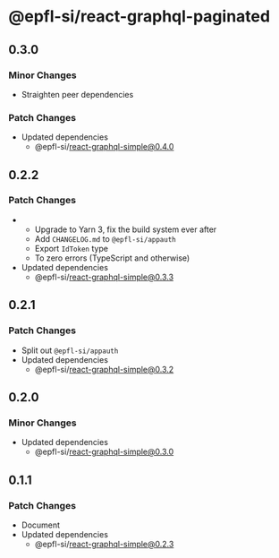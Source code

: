 # @epfl-si/react-graphql-paginated

## 0.3.0

### Minor Changes

- Straighten peer dependencies

### Patch Changes

- Updated dependencies
  - @epfl-si/react-graphql-simple@0.4.0

## 0.2.2

### Patch Changes

- - Upgrade to Yarn 3, fix the build system ever after
  - Add `CHANGELOG.md` to `@epfl-si/appauth`
  - Export `IdToken` type
  - To zero errors (TypeScript and otherwise)
- Updated dependencies
  - @epfl-si/react-graphql-simple@0.3.3

## 0.2.1

### Patch Changes

- Split out `@epfl-si/appauth`
- Updated dependencies
  - @epfl-si/react-graphql-simple@0.3.2

## 0.2.0

### Minor Changes

- Updated dependencies
  - @epfl-si/react-graphql-simple@0.3.0

## 0.1.1

### Patch Changes

- Document
- Updated dependencies
  - @epfl-si/react-graphql-simple@0.2.3
